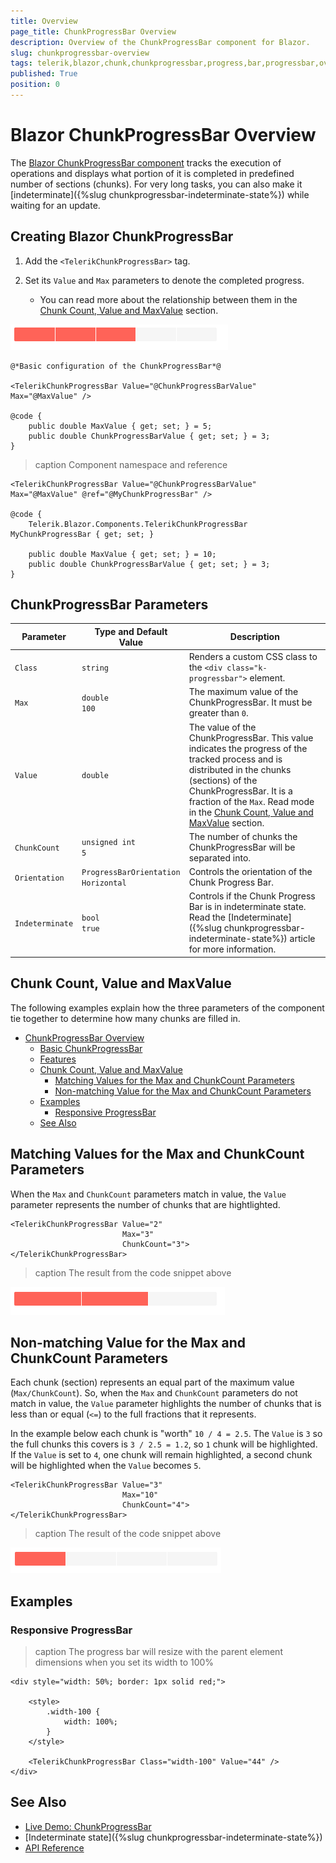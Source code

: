 ```yaml
---
title: Overview
page_title: ChunkProgressBar Overview
description: Overview of the ChunkProgressBar component for Blazor.
slug: chunkprogressbar-overview
tags: telerik,blazor,chunk,chunkprogressbar,progress,bar,progressbar,overview
published: True
position: 0
---
```


# Blazor ChunkProgressBar Overview

The <a href = "https://www.telerik.com/blazor-ui/chunkprogressbar" target = "_blank">Blazor ChunkProgressBar component</a> tracks the execution of operations and displays what portion of it is completed in predefined number of sections (chunks). For very long tasks, you can also make it [indeterminate]({%slug chunkprogressbar-indeterminate-state%}) while waiting for an update.


## Creating Blazor ChunkProgressBar

1. Add the `<TelerikChunkProgressBar>` tag.

1. Set its `Value` and `Max` parameters to denote the completed progress.
    * You can read more about the relationship between them in the [Chunk Count, Value and MaxValue](#chunk-count-value-and-maxvalue) section.

![chunkprogress-bar basic configuration example](images/chunkprogressbar-basic-config-example.png)

````CSHTML
@*Basic configuration of the ChunkProgressBar*@

<TelerikChunkProgressBar Value="@ChunkProgressBarValue" Max="@MaxValue" />

@code {
    public double MaxValue { get; set; } = 5;
    public double ChunkProgressBarValue { get; set; } = 3;
}
````


>caption Component namespace and reference

````CSHTML
<TelerikChunkProgressBar Value="@ChunkProgressBarValue" Max="@MaxValue" @ref="@MyChunkProgressBar" />

@code {
    Telerik.Blazor.Components.TelerikChunkProgressBar MyChunkProgressBar { get; set; }

    public double MaxValue { get; set; } = 10;
    public double ChunkProgressBarValue { get; set; } = 3;
}
````

## ChunkProgressBar Parameters

<style>
    article style + table {
        table-layout: auto;
        word-break: normal;
    }
</style>
| Parameter | Type and Default Value | Description |
| --- | --- | --- |
| `Class` | `string` | Renders a custom CSS class to the `<div class="k-progressbar">` element. |
| `Max` | `double` <br /> `100`| The maximum value of the ChunkProgressBar. It must be greater than `0`. |
| `Value` | `double` | The value of the ChunkProgressBar. This value indicates the progress of the tracked process and is distributed in the chunks (sections) of the ChunkProgressBar. It is a fraction of the `Max`. Read mode in the [Chunk Count, Value and MaxValue](#chunk-count-value-and-maxvalue) section. |
| `ChunkCount` | `unsigned int` <br /> `5` | The number of chunks the ChunkProgressBar will be separated into. |
| `Orientation` | `ProgressBarOrientation` <br /> `Horizontal` | Controls the orientation of the Chunk Progress Bar. |
| `Indeterminate` | `bool` <br /> `true` | Controls if the Chunk Progress Bar is in indeterminate state. Read the [Indeterminate]({%slug chunkprogressbar-indeterminate-state%}) article for more information. |


## Chunk Count, Value and MaxValue

The following examples explain how the three parameters of the component tie together to determine how many chunks are filled in.

- [ChunkProgressBar Overview](#chunkprogressbar-overview)
  - [Basic ChunkProgressBar](#basic-chunkprogressbar)
  - [Features](#features)
  - [Chunk Count, Value and MaxValue](#chunk-count-value-and-maxvalue)
    - [Matching Values for the Max and ChunkCount Parameters](#matching-values-for-the-max-and-chunkcount-parameters)
    - [Non-matching Value for the Max and ChunkCount Parameters](#non-matching-value-for-the-max-and-chunkcount-parameters)
  - [Examples](#examples)
    - [Responsive ProgressBar](#responsive-progressbar)
  - [See Also](#see-also)

## Matching Values for the Max and ChunkCount Parameters

When the `Max` and `ChunkCount` parameters match in value, the `Value` parameter represents the number of chunks that are hightlighted.

````CSHTML
<TelerikChunkProgressBar Value="2"
                         Max="3"
                         ChunkCount="3">
</TelerikChunkProgressBar>
````

>caption The result from the code snippet above

![Blazor Chunkprogressbar Matching Values Example](images/chunkprogressbar-matching-values-example.png)

## Non-matching Value for the Max and ChunkCount Parameters

Each chunk (section) represents an equal part of the maximum value (`Max/ChunkCount`). So, when the `Max` and `ChunkCount` parameters do not match in value, the `Value` parameter highlights the number of chunks that is less than or equal (`<=`) to the full fractions that it represents.

In the example below each chunk is "worth" `10 / 4 = 2.5`. The `Value` is `3` so the full chunks this covers is `3 / 2.5 = 1.2`, so `1` chunk will be highlighted. If the `Value` is set to `4`, one chunk will remain highlighted, a second chunk will be highlighted when the `Value` becomes `5`.

````CSHTML
<TelerikChunkProgressBar Value="3"
                         Max="10"
                         ChunkCount="4">
</TelerikChunkProgressBar>
````

>caption The result of the code snippet above

![non-matching values example screenshot](images/non-matching-value-example.png)

## Examples

### Responsive ProgressBar

>caption The progress bar will resize with the parent element dimensions when you set its width to 100%

````CSHTML
<div style="width: 50%; border: 1px solid red;">

    <style>
        .width-100 {
            width: 100%;
        }
    </style>

    <TelerikChunkProgressBar Class="width-100" Value="44" />
</div>
````

## See Also

  * [Live Demo: ChunkProgressBar](https://demos.telerik.com/blazor-ui/chunkprogressbar/overview)
  * [Indeterminate state]({%slug chunkprogressbar-indeterminate-state%})
  * [API Reference](https://docs.telerik.com/blazor-ui/api/Telerik.Blazor.Components.TelerikChunkProgressBar)
   
